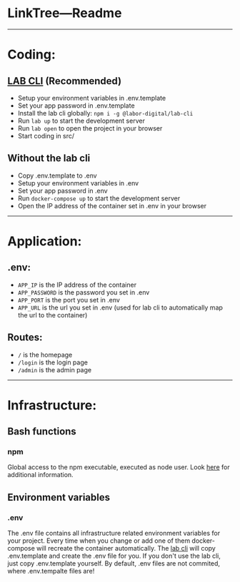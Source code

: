 # LinkTree—Readme
___
# Coding:
## [LAB CLI](https://github.com/labor-digital/lab-cli) (Recommended)

- Setup your environment variables in .env.template
- Set your app password in .env.template
- Install the lab cli globally: `npm i -g @labor-digital/lab-cli`
- Run `lab up` to start the development server
- Run `lab open` to open the project in your browser
- Start coding in src/

## Without the lab cli

- Copy .env.template to .env
- Setup your environment variables in .env
- Set your app password in .env
- Run `docker-compose up` to start the development server
- Open the IP address of the container set in .env in your browser
___
# Application:
## .env:

- `APP_IP` is the IP address of the container
- `APP_PASSWORD` is the password you set in .env
- `APP_PORT` is the port you set in .env
- `APP_URL` is the url you set in .env (used for lab cli to automatically map the url to the container)

## Routes:

- `/` is the homepage
- `/login` is the login page
- `/admin` is the admin page
___
# Infrastructure:

## Bash functions
### npm
Global access to the npm executable, executed as node user. Look [here](https://docs.npmjs.com/) for additional information.

## Environment variables
### .env
The .env file contains all infrastructure related environment variables for your project. Every time when you change or add one of them
docker-compose will recreate the container automatically. The [lab cli](https://github.com/labor-digital/lab-cli) will copy .env.template and create the .env file for you.
If you don't use the lab cli, just copy .env.template yourself. By default, .env files are not commited, where .env.tempalte files are!
